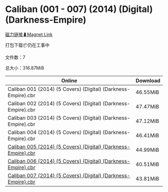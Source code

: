 # Caliban (001 - 007) (2014) (Digital) (Darkness-Empire)

[磁力链接⬇Magnet Link](magnet:?xt=urn:btih:219414be0b33c5a8c32be0756eac4797b022c23a&dn=Caliban%20%28001%20-%20007%29%20%282014%29%20%28Digital%29%20%28Darkness-Empire%29)

打包下载📦仍在工事中

文件数：7

总大小：316.87MiB

Online | Download
--- | ---
Caliban 001 (2014) (5 Covers) (Digital) (Darkness-Empire).cbr | 46.55MiB
Caliban 002 (2014) (5 Covers) (Digital) (Darkness-Empire).cbr | 47.47MiB
Caliban 003 (2014) (5 Covers) (Digital) (Darkness-Empire).cbr | 47.12MiB
Caliban 004 (2014) (5 Covers) (Digital) (Darkness-Empire).cbr | 46.41MiB
[Caliban 005 (2014) (5 Covers) (Digital) (Darkness-Empire).cbr](https://github.com/alicewish/markdown/blob/master/comic/Caliban-005-2014-5-Covers-Digital-Darkness-Empire-cbr.md) | 44.99MiB
[Caliban 006 (2014) (5 Covers) (Digital) (Darkness-Empire).cbr](https://github.com/alicewish/markdown/blob/master/comic/Caliban-006-2014-5-Covers-Digital-Darkness-Empire-cbr.md) | 40.51MiB
[Caliban 007 (2014) (5 Covers) (Digital) (Darkness-Empire).cbr](https://github.com/alicewish/markdown/blob/master/comic/Caliban-007-2014-5-Covers-Digital-Darkness-Empire-cbr.md) | 43.81MiB
